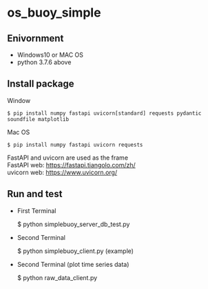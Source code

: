 # os_buoy_simple
## Enivornment
- Windows10 or MAC OS
- python 3.7.6 above

## Install package
Window  

    $ pip install numpy fastapi uvicorn[standard] requests pydantic soundfile matplotlib

Mac OS

    $ pip install numpy fastapi uvicorn requests


FastAPI and uvicorn are used as the frame  
FastAPI web: https://fastapi.tiangolo.com/zh/  
uvicorn web: https://www.uvicorn.org/


## Run and test
- First Terminal

    $ python simplebuoy_server_db_test.py 

- Second Terminal

    $ python simplebuoy_client.py (example)

- Second Terminal (plot time series data)   
  
    $ python raw_data_client.py
